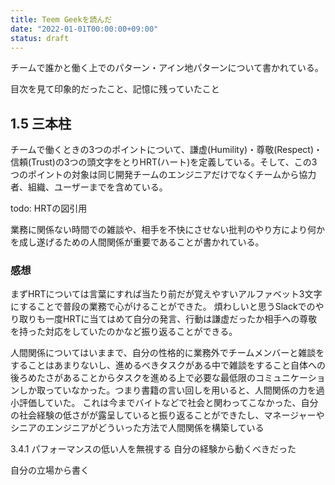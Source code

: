 ```yaml
---
title: Teem Geekを読んだ
date: "2022-01-01T00:00:00+09:00"
status: draft
---
```


チームで誰かと働く上でのパターン・アイン地パターンについて書かれている。

目次を見て印象的だったこと、記憶に残っていたこと

## 1.5 三本柱

チームで働くときの3つのポイントについて、謙虚(Humility)・尊敬(Respect)・信頼(Trust)の3つの頭文字をとりHRT(ハート)を定義している。そして、この3つのポイントの対象は同じ開発チームのエンジニアだけでなくチームから協力者、組織、ユーザーまでを含めている。

todo: HRTの図引用

業務に関係ない時間での雑談や、相手を不快にさせない批判のやり方により何かを成し遂げるための人間関係が重要であることが書かれている。

### 感想

まずHRTについては言葉にすれば当たり前だが覚えやすいアルファベット3文字にすることで普段の業務で心がけることができた。
煩わしいと思うSlackでのやり取りも一度HRTに当てはめて自分の発言、行動は謙虚だったか相手への尊敬を持った対応をしていたのかなど振り返ることができる。

人間関係についてはいままで、自分の性格的に業務外でチームメンバーと雑談をすることはあまりないし、進めるべきタスクがある中で雑談をすること自体への後ろめたさがあることからタスクを進める上で必要な最低限のコミュニケーションしか取っていなかった。つまり書籍の言い回しを用いると、人間関係の力を過小評価していた。
これは今までバイトなどで社会と関わってこなかった、自分の社会経験の低さがが露呈していると振り返ることができたし、マネージャーやシニアのエンジニアがどういった方法で人間関係を構築している

3.4.1 パフォーマンスの低い人を無視する
  自分の経験から動くべきだった

自分の立場から書く
